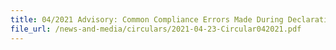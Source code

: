 ```yaml
---
title: 04/2021 Advisory: Common Compliance Errors Made During Declaration Of Permits, Carnets, Voluntary Disclosure Programme, Free Trade Agreement, Rules Of Origin And Declaration of Facts for Motor Vehicles
file_url: /news-and-media/circulars/2021-04-23-Circular042021.pdf
---
```



